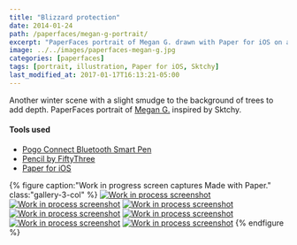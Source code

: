 ```yaml
---
title: "Blizzard protection"
date: 2014-01-24
path: /paperfaces/megan-g-portrait/
excerpt: "PaperFaces portrait of Megan G. drawn with Paper for iOS on an iPad."
image: ../../images/paperfaces-megan-g.jpg
categories: [paperfaces]
tags: [portrait, illustration, Paper for iOS, Sktchy]
last_modified_at: 2017-01-17T16:13:21-05:00
---
```


Another winter scene with a slight smudge to the background of trees to add depth. PaperFaces portrait of [Megan G.](https://sktchy.com/ZRLqgC) inspired by Sktchy.

#### Tools used

- [Pogo Connect Bluetooth Smart Pen](https://www.amazon.com/gp/product/B009K448L4/ref=as_li_ss_tl?ie=UTF8&camp=1789&creative=390957&creativeASIN=B009K448L4&linkCode=as2&tag=mademist-20)
- [Pencil by FiftyThree](https://www.amazon.com/FiftyThree-Digital-Stylus-Pencil-iPhone/dp/B01JJBUYR4/ref=as_li_ss_tl?keywords=pencil+53&qid=1550586265&s=gateway&sr=8-3&linkCode=ll1&tag=mademist-20&linkId=0134793cb840affff60f2e45a7f64678&language=en_US)
- [Paper for iOS](https://paper.bywetransfer.com/)

{% figure caption:"Work in progress screen captures Made with Paper." class:"gallery-3-col" %}
[![Work in process screenshot](../../images/paperfaces-megan-g-process-1-600.jpg)](../../images/paperfaces-megan-g-process-1-lg.jpg)
[![Work in process screenshot](../../images/paperfaces-megan-g-process-2-600.jpg)](../../images/paperfaces-megan-g-process-2-lg.jpg)
[![Work in process screenshot](../../images/paperfaces-megan-g-process-3-600.jpg)](../../images/paperfaces-megan-g-process-3-lg.jpg)
[![Work in process screenshot](../../images/paperfaces-megan-g-process-4-600.jpg)](../../images/paperfaces-megan-g-process-4-lg.jpg)
[![Work in process screenshot](../../images/paperfaces-megan-g-process-5-600.jpg)](../../images/paperfaces-megan-g-process-5-lg.jpg)
[![Work in process screenshot](../../images/paperfaces-megan-g-process-6-600.jpg)](../../images/paperfaces-megan-g-process-6-lg.jpg)
[![Work in process screenshot](../../images/paperfaces-megan-g-process-7-600.jpg)](../../images/paperfaces-megan-g-process-7-lg.jpg)
{% endfigure %}
